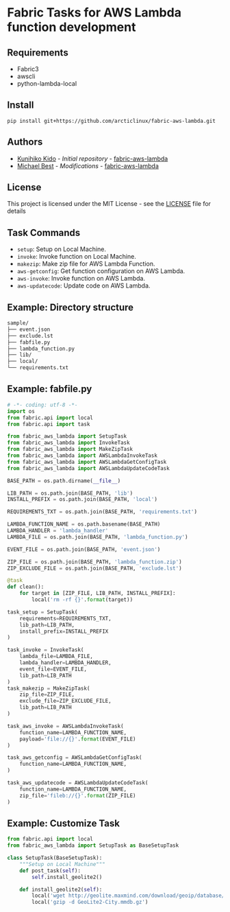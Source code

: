 # Fabric Tasks for AWS Lambda function development

## Requirements

* Fabric3
* awscli
* python-lambda-local

## Install

```shell
pip install git+https://github.com/arcticlinux/fabric-aws-lambda.git
```

## Authors

* [Kunihiko Kido](https://github.com/KunihikoKido) - *Initial repository* - [fabric-aws-lambda](https://github.com/KunihikoKido/fabric-aws-lambda)
* [Michael Best](https://github.com/arcticlinux) - *Modifications* - [fabric-aws-lambda](https://github.com/arcticlinux/fabric-aws-lambda)

## License

This project is licensed under the MIT License - see the [LICENSE](LICENSE) file for details

## Task Commands
* ``setup``: Setup on Local Machine.
* ``invoke``: Invoke function on Local Machine.
* ``makezip``: Make zip file for AWS Lambda Function.
* ``aws-getconfig``: Get function configuration on AWS Lambda.
* ``aws-invoke``: Invoke function on AWS Lambda.
* ``aws-updatecode``: Update code on AWS Lambda.

## Example: Directory structure

```bash
sample/
├── event.json
├── exclude.lst
├── fabfile.py
├── lambda_function.py
├── lib/
├── local/
└── requirements.txt
```


## Example: fabfile.py

```python
# -*- coding: utf-8 -*-
import os
from fabric.api import local
from fabric.api import task

from fabric_aws_lambda import SetupTask
from fabric_aws_lambda import InvokeTask
from fabric_aws_lambda import MakeZipTask
from fabric_aws_lambda import AWSLambdaInvokeTask
from fabric_aws_lambda import AWSLambdaGetConfigTask
from fabric_aws_lambda import AWSLambdaUpdateCodeTask

BASE_PATH = os.path.dirname(__file__)

LIB_PATH = os.path.join(BASE_PATH, 'lib')
INSTALL_PREFIX = os.path.join(BASE_PATH, 'local')

REQUIREMENTS_TXT = os.path.join(BASE_PATH, 'requirements.txt')

LAMBDA_FUNCTION_NAME = os.path.basename(BASE_PATH)
LAMBDA_HANDLER = 'lambda_handler'
LAMBDA_FILE = os.path.join(BASE_PATH, 'lambda_function.py')

EVENT_FILE = os.path.join(BASE_PATH, 'event.json')

ZIP_FILE = os.path.join(BASE_PATH, 'lambda_function.zip')
ZIP_EXCLUDE_FILE = os.path.join(BASE_PATH, 'exclude.lst')

@task
def clean():
    for target in [ZIP_FILE, LIB_PATH, INSTALL_PREFIX]:
        local('rm -rf {}'.format(target))

task_setup = SetupTask(
    requirements=REQUIREMENTS_TXT,
    lib_path=LIB_PATH,
    install_prefix=INSTALL_PREFIX
)

task_invoke = InvokeTask(
    lambda_file=LAMBDA_FILE,
    lambda_handler=LAMBDA_HANDLER,
    event_file=EVENT_FILE,
    lib_path=LIB_PATH
)
task_makezip = MakeZipTask(
    zip_file=ZIP_FILE,
    exclude_file=ZIP_EXCLUDE_FILE,
    lib_path=LIB_PATH
)

task_aws_invoke = AWSLambdaInvokeTask(
    function_name=LAMBDA_FUNCTION_NAME,
    payload='file://{}'.format(EVENT_FILE)
)

task_aws_getconfig = AWSLambdaGetConfigTask(
    function_name=LAMBDA_FUNCTION_NAME,
)

task_aws_updatecode = AWSLambdaUpdateCodeTask(
    function_name=LAMBDA_FUNCTION_NAME,
    zip_file='fileb://{}'.format(ZIP_FILE)
)
```

## Example: Customize Task

```python
from fabric.api import local
from fabric_aws_lambda import SetupTask as BaseSetupTask

class SetupTask(BaseSetupTask):
    """Setup on Local Machine"""
    def post_task(self):
        self.install_geolite2()

    def install_geolite2(self):
        local('wget http://geolite.maxmind.com/download/geoip/database/GeoLite2-City.mmdb.gz')
        local('gzip -d GeoLite2-City.mmdb.gz')

```